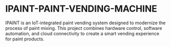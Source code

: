# IPAINT-PAINT-VENDING-MACHINE
IPAINT is an IoT-integrated paint vending system designed to modernize the process of paint mixing. This project combines hardware control, software automation, and cloud connectivity to create a smart vending experience for paint products.
